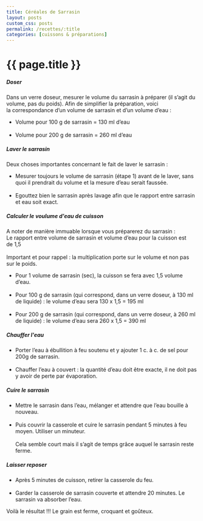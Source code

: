 ```yaml
---
title: Céréales de Sarrasin
layout: posts
custom_css: posts
permalink: /recettes/:title
categories: [cuissons & préparations]
---
```


# {{ page.title }}

##### Doser

Dans un verre doseur, mesurer le volume du sarrasin à préparer (il s’agit du volume, pas du poids).
Afin de simplifier la préparation, voici la correspondance d’un volume de sarrasin et d’un volume d’eau :
- Volume pour 100 g de sarrasin = 130 ml d’eau<br><br>
- Volume pour 200 g de sarrasin = 260 ml d’eau

##### Laver le sarrasin

Deux choses importantes concernant le fait de laver le sarrasin :
- Mesurer toujours le volume de sarrasin (étape 1) avant de le laver, sans quoi il prendrait du volume et la mesure d’eau serait faussée.<br><br>
- Egouttez bien le sarrasin après lavage afin que le rapport entre sarrasin et eau soit exact.

##### Calculer le voulume d'eau de cuisson

A noter de manière immuable lorsque vous préparerez du sarrasin :<br>
Le rapport entre volume de sarrasin et volume d’eau pour la cuisson est de 1,5<br><br>
Important et pour rappel : la multiplication porte sur le volume et non pas sur le poids.<br>
- Pour 1 volume de sarrasin (sec), la cuisson se fera avec 1,5 volume d’eau.<br><br>
- Pour 100 g de sarrasin (qui correspond, dans un verre doseur, à 130 ml de liquide) : le volume d’eau sera 130 x 1,5 = 195 ml<br><br>
- Pour 200 g de sarrasin (qui correspond, dans un verre doseur, à 260 ml de liquide) : le volume d’eau sera 260 x 1,5 = 390 ml

##### Chauffer l'eau

- Porter l’eau à ébullition à feu soutenu et y ajouter 1 c. à c. de sel pour 200g de sarrasin.<br><br>
- Chauffer l’eau à couvert : la quantité d’eau doit être exacte, il ne doit pas y avoir de perte par évaporation.

##### Cuire le sarrasin

- Mettre le sarrasin dans l’eau, mélanger et attendre que l’eau bouille à nouveau.<br><br>
- Puis couvrir la casserole et cuire le sarrasin pendant 5 minutes à feu moyen. Utiliser un minuteur.<br><br>
Cela semble court mais il s’agit de temps grâce auquel le sarrasin reste ferme.

##### Laisser reposer

- Après 5 minutes de cuisson, retirer la casserole du feu.<br><br>
- Garder la casserole de sarrasin couverte et attendre 20 minutes. Le sarrasin va absorber l’eau.

Voilà le résultat !!! Le grain est ferme, croquant et goûteux.